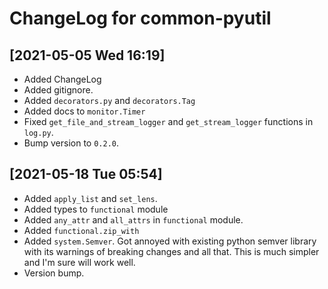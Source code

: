 # ChangeLog for common-pyutil

## [2021-05-05 Wed 16:19]
- Added ChangeLog
- Added gitignore.
- Added `decorators.py` and `decorators.Tag`
- Added docs to `monitor.Timer`
- Fixed `get_file_and_stream_logger` and `get_stream_logger` functions in `log.py`.
- Bump version to `0.2.0`.

## [2021-05-18 Tue 05:54]
- Added `apply_list` and `set_lens`.
- Added types to `functional` module
- Added `any_attr` and `all_attrs` in `functional` module.
- Added `functional.zip_with`
- Added `system.Semver`. Got annoyed with existing python semver library with
  its warnings of breaking changes and all that. This is much simpler and I'm
  sure will work well.
- Version bump.
